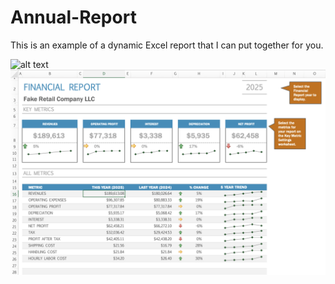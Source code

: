 # Annual-Report
This is an example of a dynamic Excel report that I can put together for you. 

![alt text]([https://github.com/nick-rivera-ru/main/Annual-Report-SS.png?raw=true](https://github.com/nick-rivera-ru/Annual-Report/blob/main/Annual%20Report%20SS.png))
![alt text](https://github.com/nick-rivera-ru/Annual-Report/blob/main/Annual%20Report%20SS.png)

